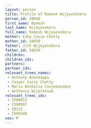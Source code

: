 ```yaml
---
layout: person
title: Profile of Romesh Wijeyesekera
person_id: I0040
first_name: Romesh
last_name: Wijeyesekera
full_name: Romesh Wijeyesekera
mother: Esha Casie Chetty
mother_id: I0030
father: Jith Wijeyesekera
father_id: I0039
children:
children_ids:
partners:
partner_ids:
relevant_trees_names:
 - Anthony Anandappa
 - Casper Casie Chetty
 - Maria Nathalia Canjemanaden
 - Anthonia Wijeratnam
relevant_trees_ids:
 - I500013
 - I500097
 - I0112
 - I500100
sex: M
---
```


